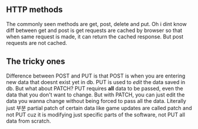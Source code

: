 ## HTTP methods
The commonly seen methods are get, post, delete and put. Oh i dint know diff between get and post is get requests are cached by browser so that when same request
is made, it can return the cached response. But post requests are not cached.

## The tricky ones
Difference between POST and PUT is that POST is when you are entering new data that doesnt exist yet in db. PUT is used to *edit* the data saved in db.
But what about PATCH? PUT requires **all** data to be passed, even the data that you don't want to change. But with PATCH, you can just edit the data you wanna change 
without being forced to pass all the data. Literally just 부분 partial patch of certain data like game updates are called patch and not PUT cuz it is modifying just specific parts of the software, not PUT all data from scratch.
